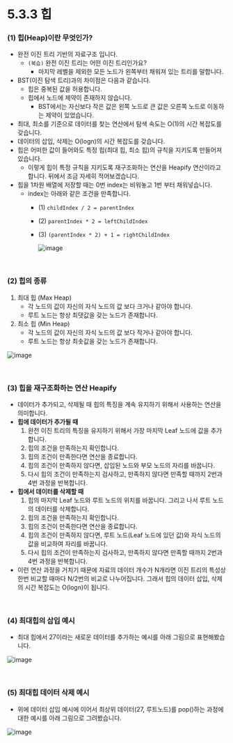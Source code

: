 # 5.3.3 힙

### (1) 힙(Heap)이란 무엇인가?

- 완전 이진 트리 기반의 자료구조 입니다.
    - `(복습)` 완전 이진 트리는 어떤 이진 트리인가요?
        - 마지막 레벨을 제외한 모든 노드가 왼쪽부터 채워져 있는 트리를 말합니다.
- BST(이진 탐색 트리)과의 차이점은 다음과 같습니다.
    - 힙은 중복된 값을 허용합니다.
    - 힙에서 노드에 제약이 존재하지 않습니다.
        - BST에서는 자신보다 작은 값은 왼쪽 노드로 큰 값은 오른쪽 노드로 이동하는 제약이 있었습니다.
- 최대, 최소를 기준으로 데이터를 찾는 연산에서 탐색 속도는 O(1)의 시간 복잡도를 갖습니다.
- 데이터의 삽입, 삭제는 O(logn)의 시간 복잡도를 갖습니다.
- 힙은 어떠한 값이 들어와도 특정 힙(최대 힙, 최소 힙)의 규칙을 지키도록 만들어져 있습니다.
    - 이렇게 힙이 특정 규칙을 지키도록 재구조화하는 연산을 Heapify 연산이라고 합니다. 뒤에서 조금 자세히 적어보겠습니다.
- 힙을 1차원 배열에 저장할 때는 0번 index는 비워놓고 1번 부터 채워넣습니다.
    - index는 아래와 같은 조건을 만족합니다.
        - (1) `childIndex / 2 = parentIndex`
        - (2) `parentIndex * 2 = leftChildIndex`
        - (3) `(parentIndex * 2) + 1 = rightChildIndex`
            
            ![image](https://user-images.githubusercontent.com/70641477/232718650-e4c1901d-4890-49ca-ad74-248948c662bd.png)
            

<br>

### (2) 힙의 종류

1. 최대 힙 (Max Heap)
    - 각 노드의 값이 자신의 자식 노드의 값 보다 크거나 같아야 합니다.
    - 루트 노드는 항상 최댓값을 갖는 노드가 존재합니다.
2. 최소 힙 (Min Heap)
    - 각 노드의 값이 자신의 자식 노드의 값 보다 작거나 같아야 합니다.
    - 루트 노드는 항상 최솟값을 갖는 노드가 존재합니다.

![image](https://user-images.githubusercontent.com/70641477/232718706-f8fb1fe2-5723-4692-9fa0-f95421e5b0fa.png)

<br>

### (3) 힙을 재구조화하는 연산 Heapify

- 데이터가 추가되고, 삭제될 때 힙의 특징을 계속 유지하기 위해서 사용하는 연산을 의미합니다.
- **힙에 데이터가 추가될 때**
    1. 완전 이진 트리의 특징을 유지하기 위해서 가장 마지막 Leaf 노드에 값을 추가합니다.
    2. 힙의 조건을 만족하는지 확인합니다.
    3. 힙의 조건이 만족한다면 연산을 종료합니다.
    4. 힙의 조건이 만족하지 않다면, 삽입된 노드와 부모 노드의 자리를 바꿉니다.
    5. 다시 힙의 조건이 만족하는지 검사하고, 만족하지 않다면 만족할 때까지 2번과 4번 과정을 반복합니다.
- **힙에서 데이터를 삭제할 때**
    1. 힙의 마지막 Leaf 노드와 루트 노드의 위치를 바꿉니다. 그리고 나서 루트 노드의 데이터를 삭제합니다.
    2. 힙의 조건을 만족하는지 확인합니다.
    3. 힙의 조건이 만족한다면 연산을 종료합니다.
    4. 힙의 조건이 만족하지 않다면, 루트 노드(Leaf 노드에 있던 값)와 자식 노드의 값을 비교하여 자리를 바꿉니다.
    5. 다시 힙의 조건이 만족하는지 검사하고, 만족하지 않다면 만족할 때까지 2번과 4번 과정을 반복합니다.
- 이런 연산 과정을 거치기 때문에 자료의 데이터 개수가 N개라면 이진 트리의 특성상 한번 비교할 때마다 N/2번의 비교로 나누어집니다. 그래서 힙의 데이터 삽입, 삭제의 시간 복잡도는 O(logn)이 됩니다.

<br>

### (4) 최대힙의 삽입 예시

- 최대 힙에서 27이라는 새로운 데이터를 추가하는 예시를 아래 그림으로 표현해봤습니다.

![image](https://user-images.githubusercontent.com/70641477/232718765-b35a705c-048f-4b48-8820-cae02bc2d673.png)

<br>

### (5) 최대힙 데이터 삭제 예시

- 위에 데이터 삽입 예시에 이어서 최상위 데이터(27, 루트노드)를 pop()하는 과정에 대한 예시를 아래 그림으로 그려봤습니다.

![image](https://user-images.githubusercontent.com/70641477/232718810-c21a15cc-a757-46ce-9785-7b2e307267b8.png)
